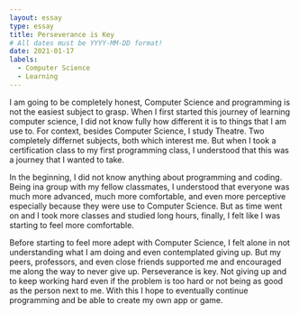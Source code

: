 ```yaml
---
layout: essay
type: essay
title: Perseverance is Key
# All dates must be YYYY-MM-DD format!
date: 2021-01-17
labels:
  - Computer Science
  - Learning
---
```


I am going to be completely honest, Computer Science and programming is not the easiest subject to grasp. When I first started this journey of learning computer science, I did not know fully how different it is to things that I am use to. For context, besides Computer Science, I study Theatre. Two completely differnet subjects, both which interest me. But when I took a certification class to my first programming class, I understood that this was a journey that I wanted to take.


In the beginning, I did not know anything about programming and coding. Being ina group with my fellow classmates, I understood that everyone was much more advanced, much more comfortable, and even more perceptive especially because they were use to Computer Science. But as time went on and I took more classes and studied long hours, finally, I felt like I was starting to feel more comfortable.


Before starting to feel more adept with Computer Science, I felt alone in not understanding what I am doing and even contemplated giving up. But my peers, professors, and even close friends supported me and encouraged me along the way to never give up. Perseverance is key. Not giving up and to keep working hard even if the problem is too hard or not being as good as the person next to me. With this I hope to eventually continue programming and be able to create my own app or game.



